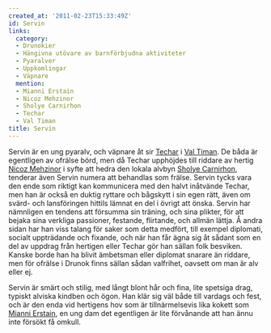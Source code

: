 ```yaml
---
created_at: '2011-02-23T15:33:49Z'
id: Servin
links:
  category:
  - Drunokier
  - Hängivna utövare av barnförbjudna aktiviteter
  - Pyaralver
  - Uppkomlingar
  - Väpnare
  mention:
  - Mianni Erstain
  - Nicoz Mehzinor
  - Sholye Carnirhon
  - Techar
  - Val Timan
title: Servin
---
```


Servin är en ung pyaralv, och väpnare åt sir [Techar] i [Val Timan]. De båda är egentligen av
ofrälse börd, men då Techar upphöjdes till riddare av hertig [Nicoz Mehzinor] i syfte att hedra den
lokala alvbyn [Sholye Carnirhon], tenderar även Servin numera att behandlas som frälse. Servin tycks
vara den ende som riktigt kan kommunicera med den halvt inåtvände Techar, men han är också en duktig
ryttare och bågskytt i sin egen rätt, även om svärd- och lansföringen hittils lämnat en del i övrigt
att önska. Servin har nämnligen en tendens att försumma sin träning, och sina plikter, för att
bejaka sina verkliga passioner, festande, flirtande, och allmän lättja. Å andra sidan har han viss
talang för saker som detta medfört, till exempel diplomati, socialt uppträdande och fixande, och när
han får ägna sig åt sådant som en del av uppdrag från hertigen eller Techar gör han sällan folk
besviken. Kanske borde han ha blivit ämbetsman eller diplomat snarare än riddare, men för ofrälse i
Drunok finns sällan sådan valfrihet, oavsett om man är alv eller ej.

Servin är smärt och stilig, med långt blont hår och fina, lite spetsiga drag, typiskt alviska
kindben och ögon. Han klär sig väl både till vardags och fest, och är den enda vid hertigens hov som
är tillnärmelsevis lika kokett som [Mianni Erstain], en ung dam det egentligen är lite förvånande
att han ännu inte försökt få omkull.

  [Techar]: Techar
  [Val Timan]: Val_Timan
  [Nicoz Mehzinor]: Nicoz_Mehzinor
  [Sholye Carnirhon]: Sholye_Carnirhon
  [Mianni Erstain]: Mianni_Erstain
